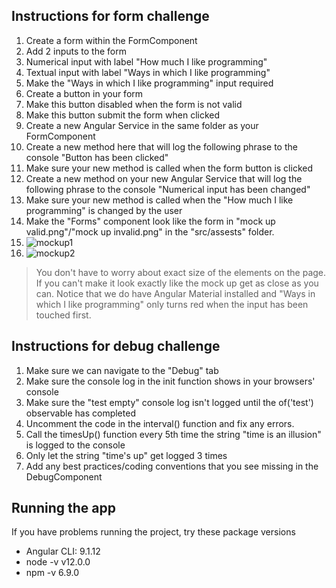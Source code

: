 ## Instructions for form challenge

1. Create a form within the FormComponent
2. Add 2 inputs to the form
  1. Numerical input with label "How much I like programming"
  2. Textual input with label "Ways in which I like programming"
3. Make the "Ways in which I like programming" input required
4. Create a button in your form
  1. Make this button disabled when the form is not valid
  2. Make this button submit the form when clicked
5. Create a new Angular Service in the same folder as your FormComponent
  1. Create a new method here that will log the following phrase to the console "Button has been clicked"
  2. Make sure your new method is called when the form button is clicked
6. Create a new method on your new Angular Service that will log the following phrase to the console "Numerical input has been changed"
  1. Make sure your new method is called when the "How much I like programming" is changed by the user
7. Make the "Forms" component look like the form in "mock up valid.png"/"mock up invalid.png" in the "src/assests" folder. 
  1. ![mockup1](https://github.com/tjwoods58DL/Angular-Challenge/blob/master/src/assets/mock%20up%20valid.png)
  2. ![mockup2](https://github.com/tjwoods58DL/Angular-Challenge/blob/master/src/assets/mock%20up%20invalid.png)


> You don't have to worry about exact size of the elements on the page.
> If you can't make it look exactly like the mock up get as close as you can.
> Notice that we do have Angular Material installed and "Ways in which I like programming" only turns red when the input has been touched first.


## Instructions for debug challenge

1. Make sure we can navigate to the "Debug" tab
2. Make sure the console log in the init function shows in your browsers' console
3. Make sure the "test empty" console log isn't logged until the of('test') observable has completed
4. Uncomment the code in the interval() function and fix any errors.
5. Call the timesUp() function every 5th time the string "time is an illusion" is logged to the console
6. Only let the string "time's up" get logged 3 times
7. Add any best practices/coding conventions that you see missing in the DebugComponent

## Running the app

If you have problems running the project, try these package versions
- Angular CLI: 9.1.12
- node -v v12.0.0
- npm -v 6.9.0
